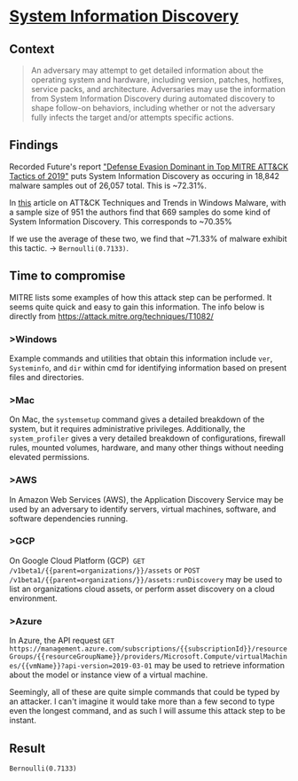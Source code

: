 # [System Information Discovery](https://attack.mitre.org/techniques/T1082/)

## Context
>An adversary may attempt to get detailed information about the operating system and hardware, including version, patches, hotfixes, service packs, and architecture. Adversaries may use the information from System Information Discovery during automated discovery to shape follow-on behaviors, including whether or not the adversary fully infects the target and/or attempts specific actions.

## Findings
Recorded Future's report ["Defense Evasion Dominant in Top MITRE ATT&CK Tactics of 2019"](https://www.recordedfuture.com/mitre-attack-tactics/) puts System Information Discovery as occuring in 18,842 malware samples out of 26,057 total. This is ~72.31%. 

In [this](https://krisk.io/post/sok-attack-securecomm19.pdf) article on ATT&CK Techniques and Trends in Windows Malware, with a sample size of 951 the authors find that 669 samples do some kind of System Information Discovery. This corresponds to ~70.35%

If we use the average of these two, we find that ~71.33% of malware exhibit this tactic. -> ```Bernoulli(0.7133)```. 

## Time to compromise
MITRE lists some examples of how this attack step can be performed. It seems quite quick and easy to gain this information. The info below is directly from https://attack.mitre.org/techniques/T1082/

### >Windows
Example commands and utilities that obtain this information include `ver`, `Systeminfo`, and `dir` within cmd for identifying information based on present files and directories.

### >Mac
On Mac, the `systemsetup` command gives a detailed breakdown of the system, but it requires administrative privileges. Additionally, the `system_profiler` gives a very detailed breakdown of configurations, firewall rules, mounted volumes, hardware, and many other things without needing elevated permissions.

### >AWS
In Amazon Web Services (AWS), the Application Discovery Service may be used by an adversary to identify servers, virtual machines, software, and software dependencies running.

### >GCP
On Google Cloud Platform (GCP)` GET /v1beta1/{{parent=organizations/}}/assets` or `POST /v1beta1/{{parent=organizations/}}/assets:runDiscovery` may be used to list an organizations cloud assets, or perform asset discovery on a cloud environment.

### >Azure
In Azure, the API request `GET https://management.azure.com/subscriptions/{{subscriptionId}}/resourceGroups/{{resourceGroupName}}/providers/Microsoft.Compute/virtualMachines/{{vmName}}?api-version=2019-03-01` may be used to retrieve information about the model or instance view of a virtual machine.

Seemingly, all of these are quite simple commands that could be typed by an attacker. I can't imagine it would take more than a few second to type even the longest command, and as such I will assume this attack step to be instant. 

## Result
```Bernoulli(0.7133)```